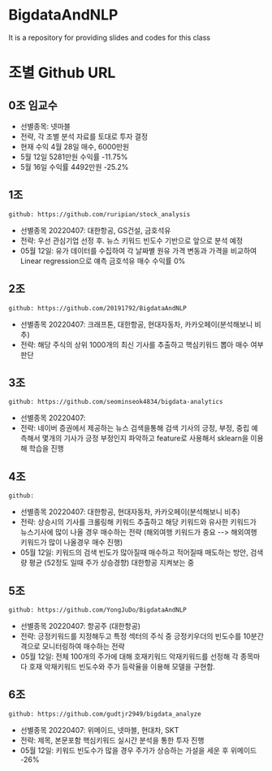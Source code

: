 # BigdataAndNLP
It is a repository for providing slides and codes for this class

# 조별 Github URL

## 0조 임교수
 - 선별종목: 넷마블
 - 전략, 각 조별 분석 자료를 토대로 투자 결정
 - 현재 수익 4월 28일 매수, 6000만원 
 - 5월 12일 5281만원 수익률 -11.75%
 - 5월 16일 수익률 4492만원 -25.2%


## 1조
 ```github: https://github.com/ruripian/stock_analysis```
 - 선별종목 20220407: 대한항공, GS건설, 금호석유
 - 전략: 우선 관심기업 선정 후. 뉴스 키워드 빈도수 기반으로 앞으로 분석 예정
 - 05월 12일: 유가 데이터를 수집하여 각 날짜별 원유 가격 변동과 가격을 비교하여 Linear regression으로 얘측 금호석유 매수 수익률 0%

## 2조
 ```github: https://github.com/20191792/BigdataAndNLP```
  - 선별종목 20220407: 크래프톤, 대한항공, 현대자동차, 카카오페이(분석해보니 비추)
  - 전략: 해당 주식의 상위 1000개의 최신 기사를 추출하고 핵심키워드 뽑아 매수 여부 판단

## 3조
 ```github: https://github.com/seominseok4834/bigdata-analytics```
  - 선별종목 20220407: 
  - 전략: 네이버 증권에서 제공하는 뉴스 검색을통해 검색 기사의 긍정, 부정, 중립 예측해서 몇개의 기사가 긍정 부정인지 파악하고 feature로 사용해서 sklearn을 이용해 학습을 진행

## 4조
 ```github:```
 - 선별종목 20220407: 대한항공, 현대자동차, 카카오페이(분석해보니 비추)
 - 전략: 상승시의 기사를 크롤링해 키워드 추출하고 해당 키워드와 유사한 키워드가 뉴스기사에 많이 나올 경우 매수하는 전략 (해외여행 키워드가 중요 --> 해외여행 키워드가 많이 나올경우 매수 진행) 
 - 05월 12일: 키워드의 검색 빈도가 많아질때 매수하고 적어질때 매도하는 방안, 검색량 평균 (52정도 일때 주가 상승경향) 대한항공 지켜보는 중

## 5조
 ```github: https://github.com/YongJuDo/BigdataAndNLP```
 - 선별종목 20220407: 항공주 (대한항공)
 - 전략: 긍정키워드를 지정해두고 특정 섹터의 주식 중 긍정키우더의 빈도수를 10분간격으로 모니터링하여 매수하는 전략
 - 05월 12일: 전체 100개의 주가에 대해 호재키워드 악재키워드를 선정해 각 종목마다 호재 악재키워드 빈도수와 주가 등락율을 이용해 모델을 구현함.

## 6조 
 ```github: https://github.com/gudtjr2949/bigdata_analyze```
 - 선별종목 20220407: 위메이드, 넷마블, 현대차, SKT
 - 전략: 제목, 본문포함 핵심키워드 실시간 분석을 통한 투자 진행
 - 05월 12일: 키워드 빈도수가 많을 경우 주가가 상승하는 가설을 세운 후  위메이드  -26%


